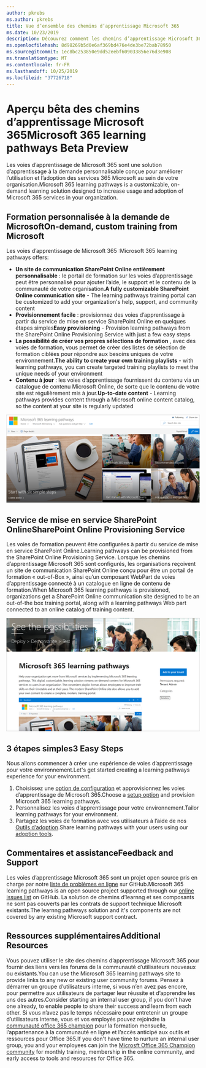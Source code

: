 ```yaml
---
author: pkrebs
ms.author: pkrebs
title: Vue d’ensemble des chemins d’apprentissage Microsoft 365
ms.date: 10/23/2019
description: Découvrez comment les chemins d’apprentissage Microsoft 365 peuvent accélérer l’utilisation et l’adoption des services 365 Microsoft dans votre organisation. Les voies de formation incluent un composant WebPart SharePoint Online personnalisé et un site de formation aux communications SharePoint Online modernes qui est facile à configurer pour votre client Microsoft 365.
ms.openlocfilehash: 8d98269b5d0e6af369bd476e4de3be72bab78950
ms.sourcegitcommit: 1ec8bc253850e9dd52eebf609033856e76d3e908
ms.translationtype: MT
ms.contentlocale: fr-FR
ms.lasthandoff: 10/25/2019
ms.locfileid: "37726718"
---
```

# <a name="microsoft-365-learning-pathways-beta-preview"></a><span data-ttu-id="57716-104">Aperçu bêta des chemins d’apprentissage Microsoft 365</span><span class="sxs-lookup"><span data-stu-id="57716-104">Microsoft 365 learning pathways Beta Preview</span></span>
<span data-ttu-id="57716-105">Les voies d’apprentissage de Microsoft 365 sont une solution d’apprentissage à la demande personnalisable conçue pour améliorer l’utilisation et l’adoption des services 365 Microsoft au sein de votre organisation.</span><span class="sxs-lookup"><span data-stu-id="57716-105">Microsoft 365 learning pathways is a customizable, on-demand learning solution designed to increase usage and adoption of Microsoft 365 services in your organization.</span></span>  

## <a name="on-demand-custom-training-from-microsoft"></a><span data-ttu-id="57716-106">Formation personnalisée à la demande de Microsoft</span><span class="sxs-lookup"><span data-stu-id="57716-106">On-demand, custom training from Microsoft</span></span>

<span data-ttu-id="57716-107">Les voies d’apprentissage de Microsoft 365 :</span><span class="sxs-lookup"><span data-stu-id="57716-107">Microsoft 365 learning pathways offers:</span></span>

- <span data-ttu-id="57716-108">**Un site de communication SharePoint Online entièrement personnalisable** : le portail de formation sur les voies d’apprentissage peut être personnalisé pour ajouter l’aide, le support et le contenu de la communauté de votre organisation.</span><span class="sxs-lookup"><span data-stu-id="57716-108">**A fully customizable SharePoint Online communication site** - The learning pathways training portal can be customized to add your organization's help, support, and community content</span></span>
- <span data-ttu-id="57716-109">**Provisionnement facile** : provisionnez des voies d’apprentissage à partir du service de mise en service SharePoint Online en quelques étapes simples</span><span class="sxs-lookup"><span data-stu-id="57716-109">**Easy provisioning** - Provision learning pathways from the SharePoint Online Provisioning Service with just a few easy steps</span></span>
- <span data-ttu-id="57716-110">**La possibilité de créer vos propres sélections de formation** , avec des voies de formation, vous permet de créer des listes de sélection de formation ciblées pour répondre aux besoins uniques de votre environnement.</span><span class="sxs-lookup"><span data-stu-id="57716-110">**The ability to create your own training playlists** - with learning pathways, you can create targeted training playlists to meet the unique needs of your environment</span></span>
- <span data-ttu-id="57716-111">**Contenu à jour** : les voies d’apprentissage fournissent du contenu via un catalogue de contenu Microsoft Online, de sorte que le contenu de votre site est régulièrement mis à jour.</span><span class="sxs-lookup"><span data-stu-id="57716-111">**Up-to-date content** - Learning pathways provides content through a Microsoft online content catalog, so the content at your site is regularly updated</span></span>

![CG-Introducing. png](media/cg-introducing.png)

## <a name="sharepoint-online-provisioning-service"></a><span data-ttu-id="57716-113">Service de mise en service SharePoint Online</span><span class="sxs-lookup"><span data-stu-id="57716-113">SharePoint Online Provisioning Service</span></span> 
<span data-ttu-id="57716-114">Les voies de formation peuvent être configurées à partir du service de mise en service SharePoint Online.</span><span class="sxs-lookup"><span data-stu-id="57716-114">Learning pathways can be provisioned from the SharePoint Online Provisioning Service.</span></span> <span data-ttu-id="57716-115">Lorsque les chemins d’apprentissage Microsoft 365 sont configurés, les organisations reçoivent un site de communication SharePoint Online conçu pour être un portail de formation « out-of-Box », ainsi qu’un composant WebPart de voies d’apprentissage connecté à un catalogue en ligne de contenu de formation.</span><span class="sxs-lookup"><span data-stu-id="57716-115">When Microsoft 365 learning pathways is provisioned, organizations get a SharePoint Online communication site designed to be an out-of-the box training portal, along with a learning pathways Web part connected to an online catalog of training content.</span></span> 

![CG-provision. png](media/cg-provision.png)

## <a name="3-easy-steps"></a><span data-ttu-id="57716-117">3 étapes simples</span><span class="sxs-lookup"><span data-stu-id="57716-117">3 Easy Steps</span></span>
<span data-ttu-id="57716-118">Nous allons commencer à créer une expérience de voies d’apprentissage pour votre environnement.</span><span class="sxs-lookup"><span data-stu-id="57716-118">Let's get started creating a learning pathways experience for your environment.</span></span>
1. <span data-ttu-id="57716-119">Choisissez une [option de configuration](custom_setupoptions.md) et approvisionnez les voies d’apprentissage de Microsoft 365.</span><span class="sxs-lookup"><span data-stu-id="57716-119">Choose a [setup option](custom_setupoptions.md) and provision Microsoft 365 learning pathways.</span></span>  
2. <span data-ttu-id="57716-120">Personnalisez les voies d’apprentissage pour votre environnement.</span><span class="sxs-lookup"><span data-stu-id="57716-120">Tailor learning pathways for your environment.</span></span>
3. <span data-ttu-id="57716-121">Partagez les voies de formation avec vos utilisateurs à l’aide de nos [Outils d’adoption](driveadoption.md).</span><span class="sxs-lookup"><span data-stu-id="57716-121">Share learning pathways with your users using our [adoption tools](driveadoption.md).</span></span>

## <a name="feedback-and-support"></a><span data-ttu-id="57716-122">Commentaires et assistance</span><span class="sxs-lookup"><span data-stu-id="57716-122">Feedback and Support</span></span>

<span data-ttu-id="57716-123">Les voies d’apprentissage Microsoft 365 sont un projet open source pris en charge par notre [liste de problèmes en ligne](https://aka.ms/CustomLearningHelp) sur GitHub.</span><span class="sxs-lookup"><span data-stu-id="57716-123">Microsoft 365 learning pathways is an open source project supported through our [online issues list](https://aka.ms/CustomLearningHelp) on GitHub.</span></span> <span data-ttu-id="57716-124">La solution de chemins d’learnng et ses composants ne sont pas couverts par les contrats de support technique Microsoft existants.</span><span class="sxs-lookup"><span data-stu-id="57716-124">The learnng pathways solution and it's components are not covered by any existing Microsoft support contract.</span></span>  

## <a name="additional-resources"></a><span data-ttu-id="57716-125">Ressources supplémentaires</span><span class="sxs-lookup"><span data-stu-id="57716-125">Additional Resources</span></span>
<span data-ttu-id="57716-126">Vous pouvez utiliser le site des chemins d’apprentissage Microsoft 365 pour fournir des liens vers les forums de la communauté d’utilisateurs nouveaux ou existants.</span><span class="sxs-lookup"><span data-stu-id="57716-126">You can use the Microsoft 365 learning pathways site to provide links to any new or existing user community forums.</span></span> <span data-ttu-id="57716-127">Pensez à démarrer un groupe d’utilisateurs interne, si vous n’en avez pas encore, pour permettre aux utilisateurs de partager leur réussite et d’apprendre les uns des autres.</span><span class="sxs-lookup"><span data-stu-id="57716-127">Consider starting an internal user group, if you don't have one already, to enable people to share their success and learn from each other.</span></span>  <span data-ttu-id="57716-128">Si vous n’avez pas le temps nécessaire pour entretenir un groupe d’utilisateurs interne, vous et vos employés pouvez rejoindre la [communauté office 365 champion](https://aka.ms/O365Champions) pour la formation mensuelle, l’appartenance à la communauté en ligne et l’accès anticipé aux outils et ressources pour Office 365.</span><span class="sxs-lookup"><span data-stu-id="57716-128">If you don't have time to nurture an internal user group, you and your employees can join the [Microsft Office 365 Champion community](https://aka.ms/O365Champions) for monthly training, membership in the online community, and early access to tools and resources for Office 365.</span></span>